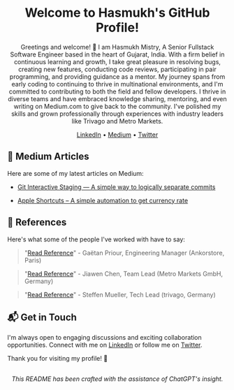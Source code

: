 <div align="center">
  <h1>Welcome to Hasmukh's GitHub Profile!</h1>
  
  <p>Greetings and welcome! 🌟 I am Hasmukh Mistry, A Senior Fullstack Software Engineer based in the heart of Gujarat, India. With a firm belief in continuous learning and growth, I take great pleasure in resolving bugs, creating new features, conducting code reviews, participating in pair programming, and providing guidance as a mentor. My journey spans from early coding to continuing to thrive in multinational environments, and I'm committed to contributing to both the field and fellow developers. I thrive in diverse teams and have embraced knowledge sharing, mentoring, and even writing on Medium.com to give back to the community. I've polished my skills and grown professionally through experiences with industry leaders like Trivago and Metro Markets.</p>
  
  <a href="https://www.linkedin.com/in/hasmukh-k-mistry/">LinkedIn</a> •
  <a href="https://hasmukhmistry137.medium.com/">Medium</a> •
  <a href="https://twitter.com/hasukmistry">Twitter</a>
</div>

## 📝 Medium Articles

Here are some of my latest articles on Medium:

- [Git Interactive Staging — A simple way to logically separate commits](https://hasmukhmistry137.medium.com/git-interactive-staging-a-simple-way-to-logically-separate-commits-f2a9418253ce)

- [Apple Shortcuts – A simple automation to get currency rate](https://medium.com/@hasmukhmistry137/apple-shortcuts-a-simple-automation-to-get-currency-rate-d24ae8500d7b)

## 🙌 References

Here's what some of the people I've worked with have to say:

> "[Read Reference](./references/ankorstore.png "From Engineering Manager, Ankorstore, Paris")" - Gaëtan Priour, Engineering Manager (Ankorstore, Paris)

> "[Read Reference](./references/metro-reference-letter.pdf "From Team Lead, Metro Markets GmbH, Germany")" - Jiawen Chen, Team Lead (Metro Markets GmbH, Germany)

> "[Read Reference](./references/trivago-letter-of-reference.pdf "From Team Lead, Metro Markets GmbH, Germany")" - Steffen Mueller, Tech Lead (trivago, Germany)

## 📬 Get in Touch

I'm always open to engaging discussions and exciting collaboration opportunities. Connect with me on [LinkedIn](https://www.linkedin.com/in/hasmukh-k-mistry/) or follow me on [Twitter](https://twitter.com/hasukmistry).

Thank you for visiting my profile! 🎉

##

<p align="center">
  <em>This README has been crafted with the assistance of ChatGPT's insight.</em>
</p>
